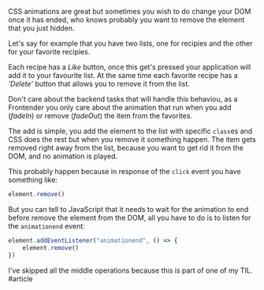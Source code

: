 CSS animations are great but sometimes you wish to do change your DOM once it has ended, who knows probably you want to remove the element that you just hidden.

Let's say for example that you have two lists, one for recipies and the other for your favorite recipies.

Each recipe has a *Like* button, once this get's pressed  your application will add it to your favourite list. At the same time each favorite recipe has a *'Delete'* button that allows you to remove it from the list.

Don't care about the backend tasks that will handle this behaviou, as a Frontender you only care about the animation that run when you add (*fadeIn*) or remove (*fadeOut*) the item from the favorites.

The add is simple, you add the element to the list with specific `class`es and CSS does the rest but when you remove it something happen. The item gets removed right away from the list, because you want to get rid it from the DOM, and no animation is played.

This probably happen because in response of the `click` event you have something like:
```js
element.remove()
```

But you can tell to JavaScript that it needs to wait for the animation to end before remove the element from the DOM, all you have to do is to listen for the `animationend` event:
```js
element.addEventListener("animationend", () => {
	element.remove()
})
```
I've skipped all the middle operations because this is part of one of my TIL.
#article